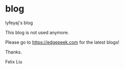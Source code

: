 blog
====

lyfeyaj's blog

This blog is not used anymore.

Please go to https://edgepeek.com for the latest blogs!

Thanks.

Felix Liu

